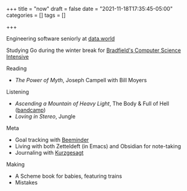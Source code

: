 +++
title = "now"
draft = false
date = "2021-11-18T17:35:45-05:00"
categories = []
tags = []

+++

Engineering software seniorly at [data.world](https://data.world)

Studying Go during the winter break for [Bradfield's Computer Science Intensive](https://bradfieldcs.com/csi)

Reading

  - _The Power of Myth_, Joseph Campell with Bill Moyers

Listening
  - _Ascending a Mountain of Heavy Light_, The Body & Full of Hell ([bandcamp](https://thebody.bandcamp.com/album/ascending-a-mountain-of-heavy-light))
  - _Loving in Stereo_, Jungle

Meta
  - Goal tracking with [Beeminder](https://www.beeminder.com/)
  - Living with both Zetteldeft (in Emacs) and Obsidian for note-taking
  - Journaling with [Kurzgesagt](https://shop-us.kurzgesagt.org/collections/calendars-books/products/gratitude-journal?variant=32410837352496)

Making
  - A Scheme book for babies, featuring trains
  - Mistakes
